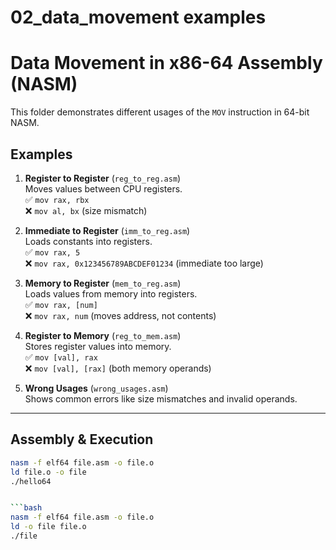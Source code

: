 # 02_data_movement examples
# Data Movement in x86-64 Assembly (NASM)

This folder demonstrates different usages of the `MOV` instruction in 64-bit NASM.

## Examples

1. **Register to Register** (`reg_to_reg.asm`)  
   Moves values between CPU registers.  
   ✅ `mov rax, rbx`  
   ❌ `mov al, bx` (size mismatch)

2. **Immediate to Register** (`imm_to_reg.asm`)  
   Loads constants into registers.  
   ✅ `mov rax, 5`  
   ❌ `mov rax, 0x123456789ABCDEF01234` (immediate too large)

3. **Memory to Register** (`mem_to_reg.asm`)  
   Loads values from memory into registers.  
   ✅ `mov rax, [num]`  
   ❌ `mov rax, num` (moves address, not contents)

4. **Register to Memory** (`reg_to_mem.asm`)  
   Stores register values into memory.  
   ✅ `mov [val], rax`  
   ❌ `mov [val], [rax]` (both memory operands)

5. **Wrong Usages** (`wrong_usages.asm`)  
   Shows common errors like size mismatches and invalid operands.

---

## Assembly & Execution

```bash
nasm -f elf64 file.asm -o file.o
ld file.o -o file
./hello64


```bash
nasm -f elf64 file.asm -o file.o
ld -o file file.o
./file
